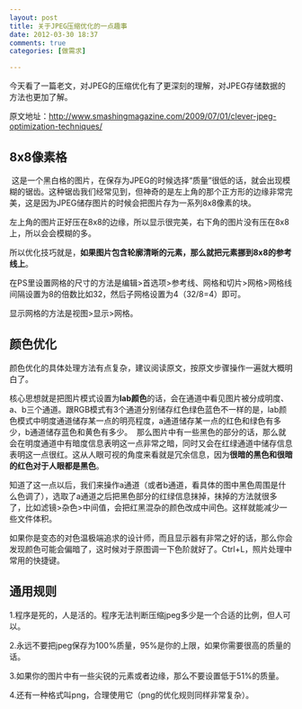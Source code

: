 ```yaml
---
layout: post
title: 关于JPEG压缩优化的一点趣事
date: 2012-03-30 18:37
comments: true
categories: [做需求]

---
```


今天看了一篇老文，对JPEG的压缩优化有了更深刻的理解，对JPEG存储数据的方法也更加了解。

原文地址：<a href="http://www.smashingmagazine.com/2009/07/01/clever-jpeg-optimization-techniques/">http://www.smashingmagazine.com/2009/07/01/clever-jpeg-optimization-techniques/</a><h2>8x8像素格</h2><a href="http://yuguo.us/files/2012/03/grid-block1.png"><img class="aligncenter size-full wp-image-1151" title="grid-block" src="http://yuguo.us/files/2012/03/grid-block1.png" alt=""   data-pinit="registered" /></a>
这是一个黑白格的图片，在保存为JPEG的时候选择“质量”很低的话，就会出现模糊的锯齿。这种锯齿我们经常见到，但神奇的是左上角的那个正方形的边缘非常完美，这是因为JPEG储存图片的时候会把图片存为一系列8x8像素的块。

左上角的图片正好压在8x8的边缘，所以显示很完美，右下角的图片没有压在8x8上，所以会会模糊的多。

所以优化技巧就是，<strong>如果图片包含轮廓清晰的元素，那么就把元素挪到8x8的参考线上</strong>。

在PS里设置网格的尺寸的方法是编辑&gt;首选项&gt;参考线、网格和切片&gt;网格&gt;网格线间隔设置为8的倍数比如32，然后子网格设置为4（32/8=4）即可。

显示网格的方法是视图&gt;显示&gt;网格。
<h2>颜色优化</h2>
颜色优化的具体处理方法有点复杂，建议阅读原文，按原文步骤操作一遍就大概明白了。

核心思想就是把图片模式设置为<strong>lab颜色</strong>的话，会在通道中看见图片被分成明度、a、b三个通道。跟RGB模式有3个通道分别储存红色绿色蓝色不一样的是，lab颜色模式中明度通道储存某一点的明亮程度，a通道储存某一点的红色和绿色有多少，b通道储存蓝色和黄色有多少。
<a href="http://yuguo.us/files/2012/03/2.jpg"><img class="aligncenter size-full wp-image-1152" title="2" src="http://yuguo.us/files/2012/03/2.jpg" alt=""   data-pinit="registered" /></a>
那么图片中有一些黑色的部分的话，那么就会在明度通道中有暗度信息表明这一点非常之暗，同时又会在红绿通道中储存信息表明这一点很红。这从人眼可视的角度来看就是冗余信息，因为<strong>很暗的黑色和很暗的红色对于人眼都是黑色</strong>。

知道了这一点以后，我们来操作a通道（或者b通道，看具体的图中黑色周围是什么色调了），选取了a通道之后把黑色部分的红绿信息抹掉，抹掉的方法就很多了，比如滤镜&gt;杂色&gt;中间值，会把红黑混杂的颜色改成中间色。这样就能减少一些文件体积。

如果你是变态的对色温极端追求的设计师，而且显示器有非常之好的话，那么你会发现颜色可能会偏暗了，这时候对于原图调一下色阶就好了。Ctrl+L，照片处理中常用的快捷键。
<h2>通用规则</h2>
1.程序是死的，人是活的。程序无法判断压缩jpeg多少是一个合适的比例，但人可以。

2.永远不要把jpeg保存为100%质量，95%是你的上限，如果你需要很高的质量的话。

3.如果你的图片中有一些尖锐的元素或者边缘，那么不要设置低于51%的质量。

4.还有一种格式叫png，合理使用它（png的优化规则同样非常复杂）。

